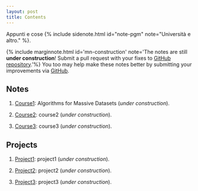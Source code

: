 ```yaml
---
layout: post
title: Contents
---
```

<span class="newthought">Appunti</span> e cose {% include sidenote.html id="note-pgm" note="Università e altro." %}.

{% include marginnote.html id='mn-construction' note='The notes are still **under construction**! Submit a pull request with your fixes to [GitHub repository](https://github.com/banda-larga/uni-notes).'%}
You too may help make these notes better by submitting your improvements via [GitHub](https://github.com/banda-larga/uni-notes).

## Notes

1. [Course1](notes/afmds/intro/): Algorithms for Massive Datasets (*under construction*).

2. [Course2](notes/): course2 (*under construction*).

3. [Course3](notes/): course3 (*under construction*).

## Projects

1. [Project1](projects/): project1 (*under construction*).

2. [Project2](projects/): project2 (*under construction*).

3. [Project3](projects/): project3 (*under construction*).
